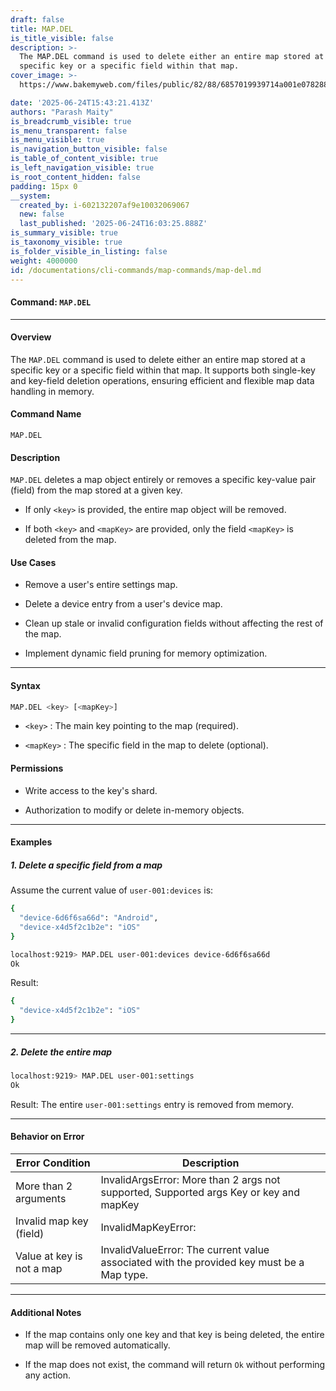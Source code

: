 ```yaml
---
draft: false
title: MAP.DEL
is_title_visible: false
description: >-
  The MAP.DEL command is used to delete either an entire map stored at a
  specific key or a specific field within that map.
cover_image: >-
  https://www.bakemyweb.com/files/public/82/88/6857019939714a001e078288/i/5c/5e/685701b8a14834001f8a5c5e/original?name=logo-large.png&mimetype=image/png&cd=inline

date: '2025-06-24T15:43:21.413Z'
authors: "Parash Maity"
is_breadcrumb_visible: true
is_menu_transparent: false
is_menu_visible: true
is_navigation_button_visible: false
is_table_of_content_visible: true
is_left_navigation_visible: true
is_root_content_hidden: false
padding: 15px 0
__system:
  created_by: i-602132207af9e10032069067
  new: false
  last_published: '2025-06-24T16:03:25.888Z'
is_summary_visible: true
is_taxonomy_visible: true
is_folder_visible_in_listing: false
weight: 4000000
id: /documentations/cli-commands/map-commands/map-del.md
---
```

#### Command: `MAP.DEL` 

***

#### Overview

The `MAP.DEL` command is used to delete either an entire map stored at a specific key or a specific field within that map. It supports both single-key and key-field deletion operations, ensuring efficient and flexible map data handling in memory.

#### Command Name

 `MAP.DEL` 

#### Description

 `MAP.DEL` deletes a map object entirely or removes a specific key-value pair (field) from the map stored at a given key.

* If only `<key>` is provided, the entire map object will be removed.

* If both `<key>` and `<mapKey>` are provided, only the field `<mapKey>` is deleted from the map.

#### Use Cases

* Remove a user's entire settings map.

* Delete a device entry from a user's device map.

* Clean up stale or invalid configuration fields without affecting the rest of the map.

* Implement dynamic field pruning for memory optimization.

***

#### Syntax

```bash 
MAP.DEL <key> [<mapKey>]
```

*  `<key>` : The main key pointing to the map (required).

*  `<mapKey>` : The specific field in the map to delete (optional).

#### Permissions

* Write access to the key's shard.

* Authorization to modify or delete in-memory objects.

***

#### Examples

##### 1. **Delete a specific field from a map**

Assume the current value of `user-001:devices` is:

```bash 
{
  "device-6d6f6sa66d": "Android",
  "device-x4d5f2c1b2e": "iOS"
}
```

```bash 
localhost:9219> MAP.DEL user-001:devices device-6d6f6sa66d
Ok
```

Result:

```bash 
{
  "device-x4d5f2c1b2e": "iOS"
}
```

***

##### 2. **Delete the entire map**

```bash 
localhost:9219> MAP.DEL user-001:settings
Ok
```

Result: The entire `user-001:settings` entry is removed from memory.

***

#### Behavior on Error

| Error Condition           | Description                                                                               |
| ------------------------- | ----------------------------------------------------------------------------------------- |
| More than 2 arguments     | InvalidArgsError: More than 2 args not supported, Supported args Key or key and mapKey    |
| Invalid map key (field)   | InvalidMapKeyError:                                                                       |
| Value at key is not a map | InvalidValueError: The current value associated with the provided key must be a Map type. |

***

#### Additional Notes

* If the map contains only one key and that key is being deleted, the entire map will be removed automatically.

* If the map does not exist, the command will return `Ok` without performing any action.

 
